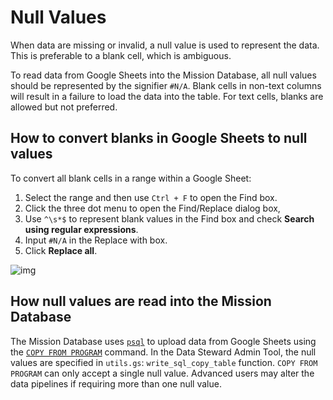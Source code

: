 # Null Values

When data are missing or invalid, a null value is used to represent the data. This is preferable to a blank cell, which is ambiguous. 

To read data from Google Sheets into the Mission Database, all null values should be represented by the signifier `#N/A`. Blank cells in non-text columns will result in a failure to load the data into the table. For text cells, blanks are allowed but not preferred.

## How to convert blanks in Google Sheets to null values

To convert all blank cells in a range within a Google Sheet:

1. Select the range and then use `Ctrl + F` to open the Find box.
2. Click the three dot menu to open the Find/Replace dialog box,
3. Use `^\s*$` to represent blank values in the Find box and check **Search using regular expressions**.
4. Input `#N/A` in the Replace with box.
5. Click **Replace all**.

![img](https://storage.googleapis.com/ei-dev-assets/assets/chrome_SkvCGKUulA.png)

## How null values are read into the Mission Database

The Mission Database uses [`psql`](psql.md) to upload data from Google Sheets using the [`COPY FROM PROGRAM`](https://www.postgresql.org/docs/current/sql-copy.html) command. In the Data Steward Admin Tool, the null values are specified in `utils.gs`: `write_sql_copy_table` function.  `COPY FROM PROGRAM` can only accept a single null value. Advanced users may alter the data pipelines if requiring more than one null value.